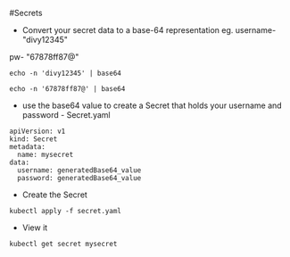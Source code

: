 #Secrets

- Convert your secret data to a base-64 representation
eg. username- "divy12345"

pw- "67878ff87@"

```
echo -n 'divy12345' | base64

echo -n '67878ff87@' | base64
```

- use the base64 value to create a Secret that holds your username and password - Secret.yaml

```
apiVersion: v1
kind: Secret
metadata:
  name: mysecret
data:
  username: generatedBase64_value
  password: generatedBase64_value

```

- Create the Secret
```
kubectl apply -f secret.yaml
```

- View it

```
kubectl get secret mysecret
```